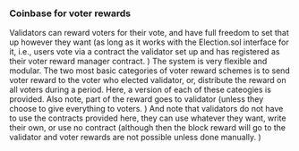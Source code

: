 ### Coinbase for voter rewards

Validators can reward voters for their vote, and have full freedom to set that up however they want (as long as it works with the Election.sol interface for it, i.e., users vote via a contract the validator set up and has registered as their voter reward manager contract. ) The system is very flexible and modular. The two most basic categories of voter reward schemes is to send voter reward to the voter who elected validator, or, distribute the reward on all voters during a period. Here, a version of each of these cateogies is provided. Also note, part of the reward goes to validator (unless they choose to give everything to voters. ) And note that validators do not have to use the contracts provided here, they can use whatever they want, write their own, or use no contract (although then the block reward will go to the validator and voter rewards are not possible unless done manually. )
